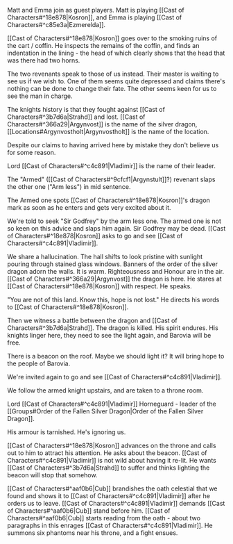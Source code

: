 Matt and Emma join as guest players. Matt is playing [[Cast of Characters#^18e878|Kosron]], and Emma is playing [[Cast of Characters#^c85e3a|Ezmerelda]].


[[Cast of Characters#^18e878|Kosron]] goes over to the smoking ruins of the cart / coffin. He inspects the remains of the coffin, and finds an indentation in the lining - the head of which clearly shows that the head that was there had two horns.

The two revenants speak to those of us instead. Their master is waiting to see us if we wish to.
One of them seems quite depressed and claims there's nothing can be done to change their fate.
The other seems keen for us to see the man in charge.

The knights history is that they fought against [[Cast of Characters#^3b7d6a|Strahd]] and lost. [[Cast of Characters#^366a29|Argynvost]] is the name of the silver dragon, [[Locations#Argynvostholt|Argynvostholt]] is the name of the location.

Despite our claims to having arrived here by mistake they don't believe us for some reason.

Lord [[Cast of Characters#^c4c891|Vladimir]] is the name of their leader.

The "Armed" ([[Cast of Characters#^9cfcf1|Argynstult]]?) revenant slaps the other one ("Arm less") in mid sentence.

The Armed one spots [[Cast of Characters#^18e878|Kosron]]'s dragon mark as soon as he enters and gets very excited about it.

We're told to seek "Sir Godfrey" by the arm less one. The armed one is not so keen on this advice and slaps him again. Sir Godfrey may be dead. [[Cast of Characters#^18e878|Kosron]] asks to go and see [[Cast of Characters#^c4c891|Vladimir]].

We share a hallucination. The hall shifts to look pristine with sunlight pouring through stained glass windows. Banners of the order of the silver dragon adorn the walls. It is warm. Righteousness and Honour are in the air. [[Cast of Characters#^366a29|Argynvost]] the dragon is here. He stares at [[Cast of Characters#^18e878|Kosron]] with respect. He speaks.

"You are not of this land. Know this, hope is not lost." He directs his words to [[Cast of Characters#^18e878|Kosron]].

Then we witness a battle between the dragon and [[Cast of Characters#^3b7d6a|Strahd]]. The dragon is killed. His spirit endures. His knights linger here, they need to see the light again, and Barovia will be free.

There is a beacon on the roof. Maybe we should light it? It will bring hope to the people of Barovia.

We're invited again to go and see [[Cast of Characters#^c4c891|Vladimir]].

We follow the armed knight upstairs, and are taken to a throne room.

Lord [[Cast of Characters#^c4c891|Vladimir]] Horneguard - leader of the [[Groups#Order of the Fallen Silver Dragon|Order of the Fallen Silver Dragon]].

His armour is tarnished. He's ignoring us. 

[[Cast of Characters#^18e878|Kosron]] advances on the throne and calls out to him to attract his attention.
He asks about the beacon. [[Cast of Characters#^c4c891|Vladimir]] is not wild about having it re-lit.
He wants [[Cast of Characters#^3b7d6a|Strahd]] to suffer and thinks lighting the beacon will stop that somehow.

[[Cast of Characters#^aaf0b6|Cub]] brandishes the oath celestial that we found and shows it to [[Cast of Characters#^c4c891|Vladimir]] after he orders us to leave. [[Cast of Characters#^c4c891|Vladimir]] demands [[Cast of Characters#^aaf0b6|Cub]] stand before him. [[Cast of Characters#^aaf0b6|Cub]] starts reading from the oath - about two paragraphs in this enrages [[Cast of Characters#^c4c891|Vladimir]]. He summons six phantoms near his throne, and a fight ensues.





